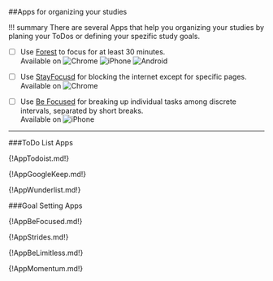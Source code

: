 ##Apps for organizing your studies

!!! summary
	There are several Apps that help you organizing your studies by planing your ToDos or defining your spezific study goals.
	
* [ ] Use [Forest](#forest) to focus for at least 30 minutes.  
Available on ![Chrome](/Icons/Chrome.png) ![iPhone](/Icons/iPhone.png) ![Android](/Icons/Android.png)
* [ ] Use [StayFocusd](#stayfocusd) for blocking the internet except for specific pages.  
Available on ![Chrome](/Icons/Chrome.png)
* [ ] Use [Be Focused](#be-focused) for breaking up individual tasks among discrete intervals, separated by short breaks.  
Available on ![iPhone](/Icons/iPhone.png)


****

###ToDo List Apps
	
{!AppTodoist.md!}

{!AppGoogleKeep.md!}

{!AppWunderlist.md!}



###Goal Setting Apps

{!AppBeFocused.md!}

{!AppStrides.md!}

{!AppBeLimitless.md!}

{!AppMomentum.md!}

